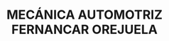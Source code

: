 ---
title: "MECÁNICA AUTOMOTRIZ FERNANCAR OREJUELA"
url: /quito/mecanica-automotriz-fernancar-orejuela/
shop: reparación de automóviles
---